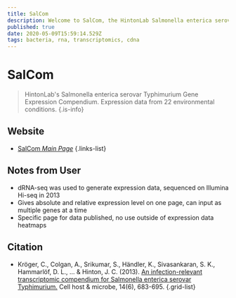 ```yaml
---
title: SalCom
description: Welcome to SalCom, the HintonLab Salmonella enterica serovar Typhimurium Gene Expression Compendium.
published: true
date: 2020-05-09T15:59:14.529Z
tags: bacteria, rna, transcriptomics, cdna
---
```


# SalCom

> HintonLab's Salmonella enterica serovar Typhimurium Gene Expression Compendium. Expression data from 22 environmental conditions.
{.is-info}

## Website

- [SalCom *Main Page*](http://bioinf.gen.tcd.ie/cgi-bin/salcom.pl?_HL)
{.links-list}

## Notes from User
- dRNA-seq was used to generate expression data, sequenced on Illumina Hi-seq in 2013
- Gives absolute and relative expression level on one page, can input as multiple genes at a time 
- Specific page for data published, no use outside of expression data heatmaps

## Citation

- Kröger, C., Colgan, A., Srikumar, S., Händler, K., Sivasankaran, S. K., Hammarlöf, D. L., ... & Hinton, J. C. (2013). [An infection-relevant transcriptomic compendium for Salmonella enterica serovar Typhimurium.](https://www.cell.com/cell-host-microbe/fulltext/S1931-3128(13)00411-3) Cell host & microbe, 14(6), 683-695.
{.grid-list}